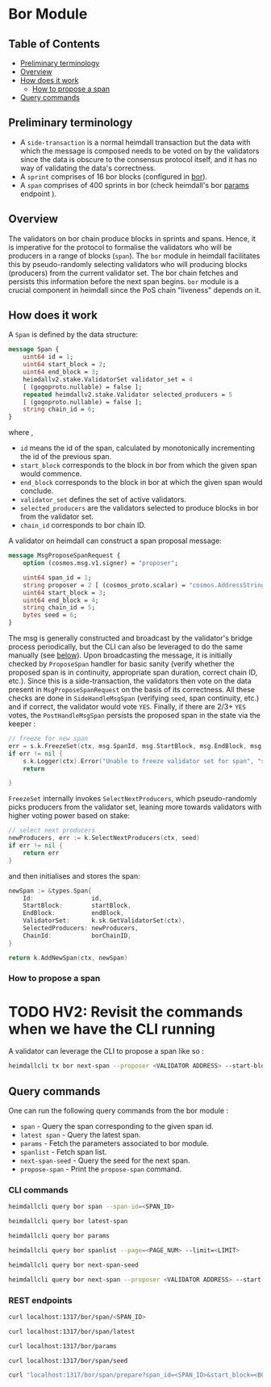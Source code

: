 # Bor Module

<!-- TODO HV2 - update/verify the query, cli, and REST behaviour -->

## Table of Contents

* [Preliminary terminology](#preliminary-terminology)
* [Overview](#overview)
* [How does it work](#how-does-it-work)
	* [How to propose a span](#how-to-propose-a-span)
* [Query commands](#query-commands)


## Preliminary terminology

* A `side-transaction` is a normal heimdall transaction but the data with which the message is composed needs to be voted on by the validators since the data is obscure to the consensus protocol itself, and it has no way of validating the data's correctness.
* A `sprint` comprises of 16 bor blocks (configured in [bor](https://github.com/maticnetwork/launch/blob/fe86ba6cd16e5c36067a5ae49c0bad62ce8b1c3f/mainnet-v1/sentry/validator/bor/genesis.json#L26C18-L28)).
* A `span` comprises of 400 sprints in bor (check heimdall's bor [params](https://heimdall-api.polygon.technology/bor/params) endpoint ).

## Overview

The validators on bor chain produce blocks in sprints and spans. Hence, it is imperative for the protocol to formalise the validators who will be producers in a range of blocks (`span`). The `bor` module in heimdall facilitates this by pseudo-randomly selecting validators who will producing blocks (producers) from the current validator set. The bor chain fetches and persists this information before the next span begins. `bor` module is a crucial component in heimdall since the PoS chain "liveness" depends on it.

## How does it work

A `Span` is defined by the data structure:

```protobuf
message Span {
	uint64 id = 1;
	uint64 start_block = 2;
	uint64 end_block = 3;
	heimdallv2.stake.ValidatorSet validator_set = 4
	[ (gogoproto.nullable) = false ];
	repeated heimdallv2.stake.Validator selected_producers = 5
	[ (gogoproto.nullable) = false ];
	string chain_id = 6;
}
```
where ,

* `id` means the id of the span, calculated by monotonically incrementing the id of the previous span.
* `start_block` corresponds to the block in bor from which the given span would commence.
* `end_block` corresponds to the block in bor at which the given span would conclude.
* `validator_set` defines the set of active validators.
* `selected_producers` are the validators selected to produce blocks in bor from the validator set.
* `chain_id` corresponds to bor chain ID.

A validator on heimdall can construct a span proposal message:

```protobuf
message MsgProposeSpanRequest {
	option (cosmos.msg.v1.signer) = "proposer";

	uint64 span_id = 1;
	string proposer = 2 [ (cosmos_proto.scalar) = "cosmos.AddressString" ];
	uint64 start_block = 3;
	uint64 end_block = 4;
	string chain_id = 5;
	bytes seed = 6;
}
```

The msg is generally constructed and broadcast by the validator's bridge process periodically, but the CLI can also be leveraged to do the same manually (see [below](#how-does-it-work)). Upon broadcasting the message, it is initially checked by `ProposeSpan` handler for basic sanity (verify whether the proposed span is in continuity, appropriate span duration, correct chain ID, etc.). Since this is a side-transaction, the validators then vote on the data present in `MsgProposeSpanRequest` on the basis of its correctness. All these checks are done in `SideHandleMsgSpan` (verifying `seed`, span continuity, etc.) and if correct, the validator would vote `YES`.
Finally, if there are 2/3+ `YES` votes, the `PostHandleMsgSpan` persists the proposed span in the state via the keeper :  

```go
// freeze for new span
err = s.k.FreezeSet(ctx, msg.SpanId, msg.StartBlock, msg.EndBlock, msg.ChainId, common.Hash(msg.Seed))
if err != nil {
	s.k.Logger(ctx).Error("Unable to freeze validator set for span", "span id", msg.SpanId, "error", err)
	return

}
```

`FreezeSet` internally invokes `SelectNextProducers`, which pseudo-randomly picks producers from the validator set, leaning more towards validators with higher voting power based on stake:

```go
// select next producers
newProducers, err := k.SelectNextProducers(ctx, seed)
if err != nil {
	return err
}
```

and then initialises and stores the span:

```go
newSpan := &types.Span{
	Id:                id,
	StartBlock:        startBlock,
	EndBlock:          endBlock,
	ValidatorSet:      k.sk.GetValidatorSet(ctx),
	SelectedProducers: newProducers,
	ChainId:           borChainID,
}

return k.AddNewSpan(ctx, newSpan)
```

### How to propose a span
# TODO HV2: Revisit the commands when we have the CLI running 

A validator can leverage the CLI to propose a span like so :

```bash
heimdallcli tx bor next-span --proposer <VALIDATOR ADDRESS> --start-block <BOR_START_BLOCK> --span-id <SPAN_ID> --bor-chain-id <BOR_CHAIN_ID>
```

## Query commands

One can run the following query commands from the bor module :

* `span` - Query the span corresponding to the given span id.
* `latest span` - Query the latest span.
* `params` - Fetch the parameters associated to bor module.
* `spanlist` - Fetch span list.
* `next-span-seed` - Query the seed for the next span.
* `propose-span` - Print the `propose-span` command.

### CLI commands

```bash
heimdallcli query bor span --span-id=<SPAN_ID>
```

```bash
heimdallcli query bor latest-span
```

```bash
heimdallcli query bor params
```

```bash
heimdallcli query bor spanlist --page=<PAGE_NUM> --limit=<LIMIT>
```

```bash
heimdallcli query bor next-span-seed
```

```bash
heimdallcli query bor next-span --proposer <VALIDATOR ADDRESS> --start-block <BOR_START_BLOCK> --span-id <SPAN_ID> --bor-chain-id <BOR_CHAIN_ID>
```

### REST endpoints

```bash
curl localhost:1317/bor/span/<SPAN_ID>
```

```bash
curl localhost:1317/bor/span/latest
```

```bash
curl localhost:1317/bor/params
```

```bash
curl localhost:1317/bor/span/seed
```

```bash
curl "localhost:1317/bor/span/prepare?span_id=<SPAN_ID>&start_block=<BOR_START_BLOCK>&chain_id="<BOR_CHAIN_ID>""
```
